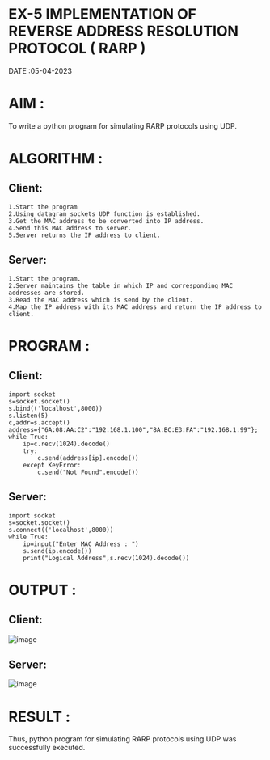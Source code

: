 # EX-5 IMPLEMENTATION OF REVERSE ADDRESS RESOLUTION PROTOCOL ( RARP )
DATE :05-04-2023

# AIM :
To write a python program for simulating RARP protocols using UDP.

# ALGORITHM :
## Client:
```
1.Start the program
2.Using datagram sockets UDP function is established.
3.Get the MAC address to be converted into IP address.
4.Send this MAC address to server.
5.Server returns the IP address to client.
```
## Server:
```
1.Start the program.
2.Server maintains the table in which IP and corresponding MAC addresses are stored.
3.Read the MAC address which is send by the client.
4.Map the IP address with its MAC address and return the IP address to client.
```
# PROGRAM :
## Client:
```
import socket
s=socket.socket()
s.bind(('localhost',8000))
s.listen(5)
c,addr=s.accept()
address={"6A:08:AA:C2":"192.168.1.100","8A:BC:E3:FA":"192.168.1.99"};
while True:
    ip=c.recv(1024).decode()
    try:
        c.send(address[ip].encode())
    except KeyError:
        c.send("Not Found".encode()) 
```
## Server:
```
import socket
s=socket.socket()
s.connect(('localhost',8000))
while True:
    ip=input("Enter MAC Address : ")
    s.send(ip.encode())
    print("Logical Address",s.recv(1024).decode())
 ```
# OUTPUT :
## Client:
![image](https://github.com/harinidq/EX-5/assets/113497680/592f12d0-3b28-4a9c-bf17-a65ac147ecdd)


## Server:
![image](https://github.com/harinidq/EX-5/assets/113497680/1ec2e2a1-a9ac-4940-8f1e-687df01ba97f)


# RESULT :
Thus, python program for simulating RARP protocols using UDP was successfully executed.
